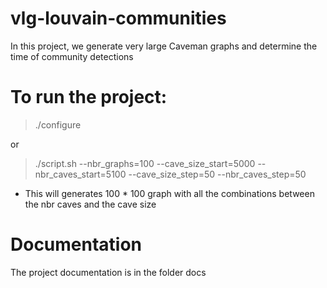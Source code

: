 # vlg-louvain-communities

In this project, we generate very large Caveman graphs and determine the time of community detections

# To run the project:
> ./configure

or
> ./script.sh --nbr_graphs=100 --cave_size_start=5000 --nbr_caves_start=5100 --cave_size_step=50 --nbr_caves_step=50
* This will generates 100 * 100 graph with all the combinations between the nbr caves and the cave size

# Documentation
The project documentation is in the folder docs
